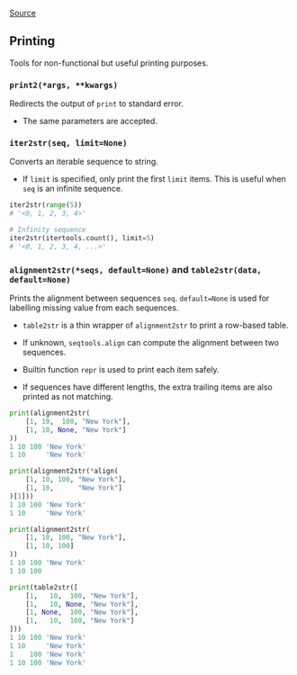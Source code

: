 [Source](https://github.com/chuanconggao/extratools/blob/master/extratools/printtools.py)

## Printing

Tools for non-functional but useful printing purposes.

### `print2(*args, **kwargs)`

Redirects the output of `print` to standard error.

- The same parameters are accepted.

### `iter2str(seq, limit=None)`

Converts an iterable sequence to string.

- If `limit` is specified, only print the first `limit` items. This is useful when `seq` is an infinite sequence.

``` python
iter2str(range(5))
# '<0, 1, 2, 3, 4>'

# Infinity sequence
iter2str(itertools.count(), limit=5)
# '<0, 1, 2, 3, 4, ...>'
```

### `alignment2str(*seqs, default=None)` and `table2str(data, default=None)`

Prints the alignment between sequences `seq`. `default=None` is used for labelling missing value from each sequences.

- `table2str` is a thin wrapper of `alignment2str` to print a row-based table.

- If unknown, `seqtools.align` can compute the alignment between two sequences.

- Builtin function `repr` is used to print each item safely.

- If sequences have different lengths, the extra trailing items are also printed as not matching.

``` python
print(alignment2str(
    [1, 10,  100, "New York"],
    [1, 10, None, "New York"]
))
1 10 100 'New York'
1 10     'New York'

print(alignment2str(*align(
    [1, 10, 100, "New York"],
    [1, 10,      "New York"]
)[1]))
1 10 100 'New York'
1 10     'New York'

print(alignment2str(
    [1, 10, 100, "New York"],
    [1, 10, 100]
))
1 10 100 'New York'
1 10 100     

print(table2str([
    [1,   10,  100, "New York"],
    [1,   10, None, "New York"],
    [1, None,  100, "New York"],
    [1,   10,  100, "New York"]
]))
1 10 100 'New York'
1 10     'New York'
1    100 'New York'
1 10 100 'New York'
```
